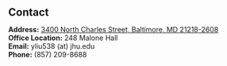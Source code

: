 <h1 id="contact"></h1>

<h2 style="margin: 60px 0px 10px;">Contact</h2>

**Address:** [3400 North Charles Street, Baltimore, MD 21218-2608](https://www.google.com/maps/place/Malone+Hall,+3400+N+Charles+St,+Baltimore,+MD+21218/@39.3262085,-76.6253679,17z/data=!3m1!4b1!4m6!3m5!1s0x89c804de59b4d18d:0x2d92398f0946a9ad!8m2!3d39.3262044!4d-76.6208832!16s%2Fg%2F11b6g45l_1?coh=164777&entry=tt)
<br>
**Office Location:** 248 Malone Hall
<br>
**Email:** yliu538 (at) jhu.edu
<br>
**Phone:** (857) 209-8688
